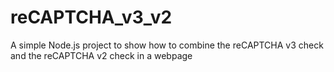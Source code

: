 # reCAPTCHA_v3_v2
A simple Node.js project to show how to combine the reCAPTCHA v3 check and the reCAPTCHA v2 check in a webpage
